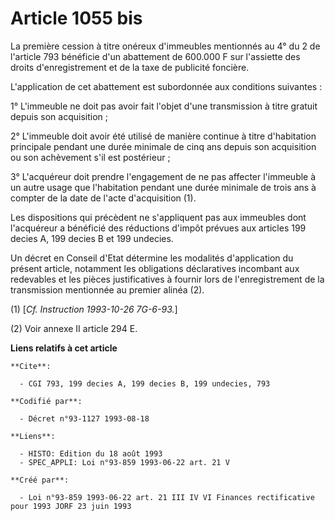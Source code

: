 # Article 1055 bis

La première cession à titre onéreux d'immeubles mentionnés au 4° du 2 de l'article 793 bénéficie d'un abattement de 600.000 F
sur l'assiette des droits d'enregistrement et de la taxe de publicité foncière.

L'application de cet abattement est subordonnée aux conditions suivantes :

1° L'immeuble ne doit pas avoir fait l'objet d'une transmission à titre gratuit depuis son acquisition ;

2° L'immeuble doit avoir été utilisé de manière continue à titre d'habitation principale pendant une durée minimale de cinq
ans depuis son acquisition ou son achèvement s'il est postérieur ;

3° L'acquéreur doit prendre l'engagement de ne pas affecter l'immeuble à un autre usage que l'habitation pendant une durée
minimale de trois ans à compter de la date de l'acte d'acquisition (1).

Les dispositions qui précèdent ne s'appliquent pas aux immeubles dont l'acquéreur a bénéficié des réductions d'impôt prévues
aux articles 199 decies A, 199 decies B et 199 undecies.

Un décret en Conseil d'Etat détermine les modalités d'application du présent article, notamment les obligations déclaratives
incombant aux redevables et les pièces justificatives à fournir lors de l'enregistrement de la transmission mentionnée au
premier alinéa (2).

(1) [*Cf. Instruction 1993-10-26 7G-6-93.*]

(2) Voir annexe II article 294 E.

**Liens relatifs à cet article**

	**Cite**:

	  - CGI 793, 199 decies A, 199 decies B, 199 undecies, 793

	**Codifié par**:

	  - Décret n°93-1127 1993-08-18

	**Liens**:

	  - HISTO: Edition du 18 août 1993
	  - SPEC_APPLI: Loi n°93-859 1993-06-22 art. 21 V

	**Créé par**:

	  - Loi n°93-859 1993-06-22 art. 21 III IV VI Finances rectificative pour 1993 JORF 23 juin 1993
